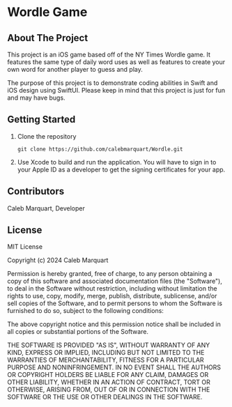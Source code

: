 # Wordle Game

## About The Project

This project is an iOS game based off of the NY Times Wordle game. It features the same type of daily word uses as well as features to create your own word for another player to guess and play.

The purpose of this project is to demonstrate coding abilities in Swift and iOS design using SwiftUI. Please keep in mind that this project is just for fun and may have bugs.

## Getting Started

1. Clone the repository

   ```
   git clone https://github.com/calebmarquart/Wordle.git
   ```

2. Use Xcode to build and run the application. You will have to sign in to your Apple ID as a developer to get the signing certificates for your app.

## Contributors

Caleb Marquart, Developer

## License

MIT License

Copyright (c) 2024 Caleb Marquart

Permission is hereby granted, free of charge, to any person obtaining a copy of this software and associated documentation files (the "Software"), to deal in the Software without restriction, including without limitation the rights to use, copy, modify, merge, publish, distribute, sublicense, and/or sell copies of the Software, and to permit persons to whom the Software is furnished to do so, subject to the following conditions:

The above copyright notice and this permission notice shall be included in all copies or substantial portions of the Software.

THE SOFTWARE IS PROVIDED "AS IS", WITHOUT WARRANTY OF ANY KIND, EXPRESS OR IMPLIED, INCLUDING BUT NOT LIMITED TO THE WARRANTIES OF MERCHANTABILITY, FITNESS FOR A PARTICULAR PURPOSE AND NONINFRINGEMENT. IN NO EVENT SHALL THE AUTHORS OR COPYRIGHT HOLDERS BE LIABLE FOR ANY CLAIM, DAMAGES OR OTHER LIABILITY, WHETHER IN AN ACTION OF CONTRACT, TORT OR OTHERWISE, ARISING FROM, OUT OF OR IN CONNECTION WITH THE SOFTWARE OR THE USE OR OTHER DEALINGS IN THE SOFTWARE.
